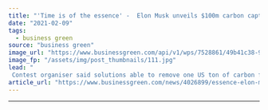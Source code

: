 ```yaml
---
title: "'Time is of the essence' -  Elon Musk unveils $100m carbon capture competition"
date: "2021-02-09"
tags: 
  - business green
source: "business green"
image_url: "https://www.businessgreen.com/api/v1/wps/7528861/49b41c38-95e5-4d13-99eb-adadf78560a1/12/elon-musk-185x114.jpg"
image_fp: "/assets/img/post_thumbnails/111.jpg"
lead: "
 Contest organiser said solutions able to remove one US ton of carbon from the air or ocean daily are eligible to enter the prize, which launches in April ..."
article_url: "https://www.businessgreen.com/news/4026899/essence-elon-musk-unveils-usd100m-carbon-capture-competition"
---
```


---
